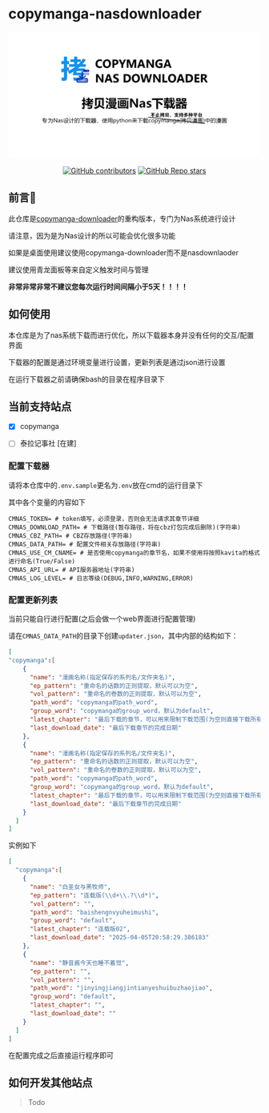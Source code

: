 # copymanga-nasdownloader

![social-media](./assets/social-media.png)

<p align="center">
  <!--<a href="https://pypi.org/project/copymanga-downloader/" target="_blank"><img alt="PyPI - Version" src="https://img.shields.io/pypi/v/copymanga-downloader?style=for-the-badge&logo=PyPI"></a>-->
  <a href="https://github.com/misaka10843/copymanga-nasdownloader/graphs/contributors" target="_blank"><img alt="GitHub contributors" src="https://img.shields.io/github/contributors/misaka10843/copymanga-nasdownloader?style=for-the-badge&logo=github"></a>
  <a href="https://github.com/misaka10843/copymanga-nasdownloader/stargazers" target="_blank"><img alt="GitHub Repo stars" src="https://img.shields.io/github/stars/misaka10843/copymanga-nasdownloader?style=for-the-badge&label=%E2%AD%90STAR"></a>
</p>

## 前言💭

此仓库是[copymanga-downloader](https://github.com/misaka10843/copymanga-downloader)的重构版本，专门为Nas系统进行设计

请注意，因为是为Nas设计的所以可能会优化很多功能

如果是桌面使用建议使用copymanga-downloader而不是nasdownlaoder

建议使用青龙面板等来自定义触发时间与管理

**非常非常非常不建议您每次运行时间间隔小于5天！！！！**

## 如何使用

本仓库是为了nas系统下载而进行优化，所以下载器本身并没有任何的交互/配置界面

下载器的配置是通过环境变量进行设置，更新列表是通过json进行设置

在运行下载器之前请确保bash的目录在程序目录下

## 当前支持站点

- [x] copymanga
- [ ] 泰拉记事社 [在建]


### 配置下载器

请将本仓库中的`.env.sample`更名为`.env`放在cmd的运行目录下

其中各个变量的内容如下

```dotenv
CMNAS_TOKEN= # token填写，必须登录，否则会无法请求其章节详细
CMNAS_DOWNLOAD_PATH= # 下载路径(暂存路径，将在cbz打包完成后删除)(字符串)
CMNAS_CBZ_PATH= # CBZ存放路径(字符串)
CMNAS_DATA_PATH= # 配置文件相关存放路径(字符串)
CMNAS_USE_CM_CNAME= # 是否使用copymanga的章节名，如果不使用将按照kavita的格式进行命名(True/False)
CMNAS_API_URL= # API服务器地址(字符串)
CMNAS_LOG_LEVEL= # 日志等级(DEBUG,INFO,WARNING,ERROR)
```

### 配置更新列表

当前只能自行进行配置(之后会做一个web界面进行配置管理)

请在`CMNAS_DATA_PATH`的目录下创建`updater.json`，其中内部的结构如下：

```json
[
"copymanga":[
    {
      "name": "漫画名称(指定保存的系列名/文件夹名)",
      "ep_pattern": "重命名的话数的正则提取，默认可以为空",
      "vol_pattern": "重命名的卷数的正则提取，默认可以为空",
      "path_word": "copymanga的path_word",
      "group_word": "copymanga的group_word，默认为default",
      "latest_chapter": "最后下载的章节，可以用来限制下载范围(为空则直接下载所有的内容)",
      "last_download_date": "最后下载章节的完成日期"
    },
    {
      "name": "漫画名称(指定保存的系列名/文件夹名)",
      "ep_pattern": "重命名的话数的正则提取，默认可以为空",
      "vol_pattern": "重命名的卷数的正则提取，默认可以为空",
      "path_word": "copymanga的path_word",
      "group_word": "copymanga的group_word，默认为default",
      "latest_chapter": "最后下载的章节，可以用来限制下载范围(为空则直接下载所有的内容)",
      "last_download_date": "最后下载章节的完成日期"
    }
  ]
]
```

实例如下

````json
[
  "copymanga":[
    {
      "name": "白圣女与黑牧师",
      "ep_pattern": "连载版(\\d+\\.?\\d*)",
      "vol_pattern": "",
      "path_word": "baishengnvyuheimushi",
      "group_word": "default",
      "latest_chapter": "连载版02",
      "last_download_date": "2025-04-05T20:58:29.386183"
    },
    {
      "name": "静音酱今天也睡不着觉",
      "ep_pattern": "",
      "vol_pattern": "",
      "path_word": "jinyingjiangjintianyeshuibuzhaojiao",
      "group_word": "default",
      "latest_chapter": "",
      "last_download_date": ""
    }
  ]
]
````

在配置完成之后直接运行程序即可

## 如何开发其他站点

> Todo
